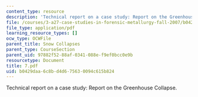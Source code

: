 ```yaml
---
content_type: resource
description: 'Technical report on a case study: Report on the Greenhouse Collapse.'
file: /courses/3-a27-case-studies-in-forensic-metallurgy-fall-2007/b0429daa6c8bd4d675630094c615b824_7.pdf
file_type: application/pdf
learning_resource_types: []
ocw_type: OCWFile
parent_title: Snow Collapses
parent_type: CourseSection
parent_uid: 97882f52-88af-0341-088e-f9ef0bcc0e9b
resourcetype: Document
title: 7.pdf
uid: b0429daa-6c8b-d4d6-7563-0094c615b824
---
```

Technical report on a case study: Report on the Greenhouse Collapse.

